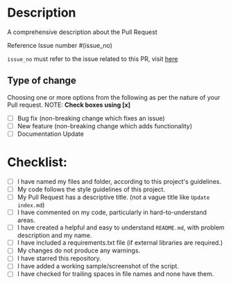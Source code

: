 # Description

A comprehensive description about the Pull Request

Reference Issue number #(issue_no)

`issue_no` must refer to the issue related to this PR, visit [here](https://github.com/pratik-choudhari/AlgoCode/issues)

## Type of change

Choosing one or more options from the following as per the nature of your Pull request.
NOTE: **Check boxes using [x]**

- [ ] Bug fix (non-breaking change which fixes an issue)
- [ ] New feature (non-breaking change which adds functionality)
- [ ] Documentation Update

# Checklist:

- [ ] I have named my files and folder, according to this project's guidelines.
- [ ] My code follows the style guidelines of this project.
- [ ] My Pull Request has a descriptive title. (not a vague title like `Update index.md`)
- [ ] I have commented on my code, particularly in hard-to-understand areas.
- [ ] I have created a helpful and easy to understand `README.md`, with problem description and my name.
- [ ] I have included a requirements.txt file (if external libraries are required.)
- [ ] My changes do not produce any warnings.
- [ ] I have starred this repository.
- [ ] I have added a working sample/screenshot of the script.
- [ ] I have checked for trailing spaces in file names and none have them.
